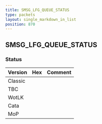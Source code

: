 ```yaml
---
title: SMSG_LFG_QUEUE_STATUS
type: packets
layout: single_markdown_in_list
position: 870
---
```


## SMSG_LFG_QUEUE_STATUS

### Status

Version    | Hex        | Comment
---------- | ---------- | ---------- 
Classic    |            |
TBC        |            |
WotLK      |            |
Cata       |            |
MoP        |            |